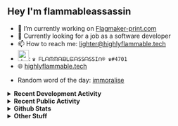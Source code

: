 ## Hey I'm flammableassassin

- 🔭 I’m currently working on [Flagmaker-print.com](https://flagmaker-print.com)
- 🌱  Currently looking for a job as a software developer
- 📫 How to reach me: [lighter@highlyflammable.tech](mailto:lighter@highlyflammable.tech?subject=Hello)
- <img src="https://discord.com/assets/2c21aeda16de354ba5334551a883b481.png" alt="drawing" width="25"/>: `♛ ᖴᒪᗩᙏᙏᗩᙖᒪᙓᗩSSᗩSSIᑎ® ♛#4701`
- 🌐 [highlyflammable.tech](https://highlyflammable.tech)

<!--START_SECTION:randomWord-->
- Random word of the day: [immoralise](https://www.wordnik.com/words/immoralise)
<!--END_SECTION:randomWord-->

<details>
  <summary><b>Recent Development Activity</b></summary>
  Doesn't record in dev containers
    <br> 
  
  <!--START_SECTION:waka-->

```text
JavaScript                 6 hrs 25 mins   ████████████████░░░░░░░░░   63.80 %
Other                      1 hr 52 mins    ████▓░░░░░░░░░░░░░░░░░░░░   18.64 %
```

<!--END_SECTION:waka-->

</details>

<details>
  <summary><b>Recent Public Activity</b></summary>
    <br>

  <!--START_SECTION:activity-->
1. 🗣 Commented on [#28](https://github.com/Flagmaker-Print/status/issues/28) in [Flagmaker-Print/status](https://github.com/Flagmaker-Print/status)
2. 🗣 Commented on [#28](https://github.com/Flagmaker-Print/status/issues/28) in [Flagmaker-Print/status](https://github.com/Flagmaker-Print/status)
3. ❗️ Closed issue [#55](https://github.com/flamableassassin/status/issues/55) in [flamableassassin/status](https://github.com/flamableassassin/status)
4. 🗣 Commented on [#55](https://github.com/flamableassassin/status/issues/55) in [flamableassassin/status](https://github.com/flamableassassin/status)
5. ❗️ Closed issue [#54](https://github.com/flamableassassin/status/issues/54) in [flamableassassin/status](https://github.com/flamableassassin/status)
  <!--END_SECTION:activity-->

</details>

<details>
  <summary><b>Github Stats</b></summary>
    <br>
    <p align="center">
      <img width="48%" src="https://github-readme-stats.vercel.app/api?username=flamableassassin&count_private=true&show_icons=true&theme=radical"/>
      <img width="48%" src="https://github-readme-streak-stats.herokuapp.com?user=flamableassassin&theme=neon-dark"/>
    </p>
  
</details>

<details>
  <summary><b>Other Stuff</b></summary>
  <br>
<a href="https://www.abuseipdb.com/user/67633" title="AbuseIPDB" alt="AbuseIPDB Contributor Badge">
	<img src="https://www.abuseipdb.com/contributor/67633.svg" style="width: 180px;">
</a>
  
</details>

